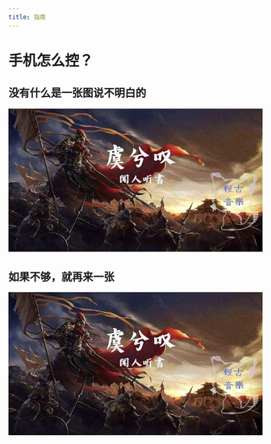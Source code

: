 ```yaml
---
title: 指南
---
```


# 手机怎么控？

## 没有什么是一张图说不明白的

![笑纳_花僮](../public/picture/虞兮叹_闻人听书.jpeg)


## 如果不够，就再来一张
![笑纳_花僮](../public/picture/虞兮叹_闻人听书.jpeg)